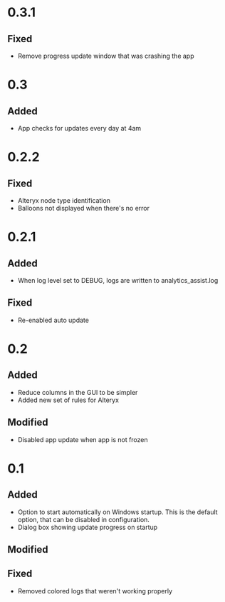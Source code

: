# 0.3.1
## Fixed
- Remove progress update window that was crashing the app

# 0.3
## Added
- App checks for updates every day at 4am

# 0.2.2
## Fixed
- Alteryx node type identification
- Balloons not displayed when there's no error

# 0.2.1
## Added
- When log level set to DEBUG, logs are written to analytics_assist.log
## Fixed
- Re-enabled auto update

# 0.2
## Added
- Reduce columns in the GUI to be simpler
- Added new set of rules for Alteryx
## Modified
- Disabled app update when app is not frozen

# 0.1
## Added
- Option to start automatically on Windows startup. This is the default option, that can be disabled in configuration.
- Dialog box showing update progress on startup
## Modified
## Fixed
- Removed colored logs that weren't working properly

